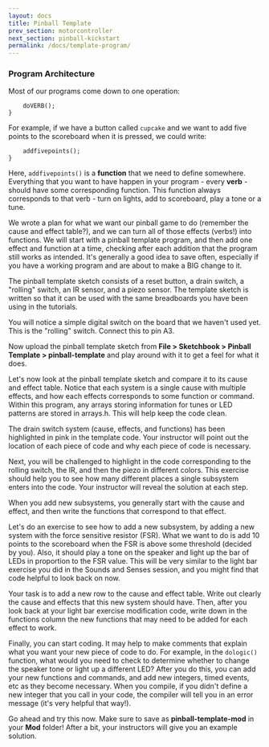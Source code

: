 ```yaml
---
layout: docs
title: Pinball Template
prev_section: motorcontroller
next_section: pinball-kickstart
permalink: /docs/template-program/
---
```


### Program Architecture

Most of our programs come down to one operation:

```if (CONDITION == TRUE){
    doVERB();
}
```

For example, if we have a button called ```cupcake``` and we want to add five points to the scoreboard when it is pressed, we could write:

```if (cupcake == LOW){
    addfivepoints();
}
```

Here, ```addfivepoints()``` is a **function** that we need to define somewhere. Everything that you want to have happen in your program - every **verb** - should have some corresponding function. This function always corresponds to that verb - turn on lights, add to scoreboard, play a tone or a tune.

We wrote a plan for what we want our pinball game to do (remember the cause and effect table?), and we can turn all of those effects (verbs!) into functions. We will start with a pinball template program, and then add one effect and function at a time, checking after each addition that the program still works as intended. It's generally a good idea to save often, especially if you have a working program and are about to make a BIG change to it. 

The pinball template sketch consists of a reset button, a drain switch, a "rolling" switch, an IR sensor, and a piezo sensor. The template sketch is written so that it can be used with the same breadboards you have been using in the tutorials. 

You will notice a simple digital switch on the board that we haven't used yet. This is the "rolling" switch. Connect this to pin A3.

Now upload the pinball template sketch from **File > Sketchbook > Pinball Template > pinball-template** and play around with it to get a feel for what it does. 

Let's now look at the pinball template sketch and compare it to its cause and effect table. Notice that each system is a single cause with multiple effects, and how each effects corresponds to some function or command. Within this program, any arrays storing information for tunes or LED patterns are stored in arrays.h. This will help keep the code clean.

The drain switch system (cause, effects, and functions) has been highlighted in pink in the template code. Your instructor will point out the location of each piece of code and why each piece of code is necessary. 

Next, you will be challenged to highlight in the code corresponding to the rolling switch, the IR, and then the piezo in different colors. This exercise should help you to see how many different places a single subsystem enters into the code. Your instructor will reveal the solution at each step. 

When you add new subsystems, you generally start with the cause and effect, and then write the functions that correspond to that effect. 

Let's do an exercise to see how to add a new subsystem, by adding a new system with the force sensitive resistor (FSR). What we want to do is add 10 points to the scoreboard when the FSR is above some threshold (decided by you). Also, it should play a tone on the speaker and light up the bar of LEDs in proportion to the FSR value. This will be very similar to the light bar exercise you did in the Sounds and Senses session, and you might find that code helpful to look back on now.

Your task is to add a new row to the cause and effect table. Write out clearly the cause and effects that this new system should have. Then, after you look back at your light bar exercise modification code, write down in the functions column the new functions that may need to be added for each effect to work.

Finally, you can start coding. It may help to make comments that explain what you want your new piece of code to do. For example, in the ```dologic()``` function, what would you need to check to determine whether to change the speaker tone or light up a different LED? After you do this, you can add your new functions and commands, and add new integers, timed events, etc as they become necessary. When you compile, if you didn't define a new integer that you call in your code, the compiler will tell you in an error message (it's very helpful that way!). 

Go ahead and try this now. Make sure to save as **pinball-template-mod** in your **Mod** folder! After a bit, your instructors will give you an example solution.





